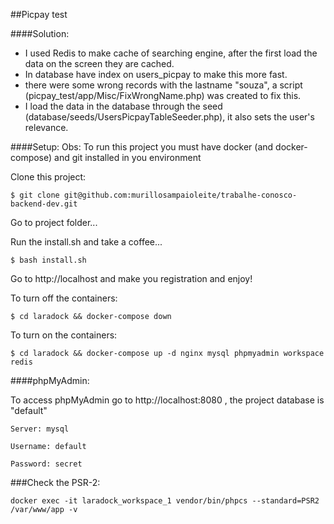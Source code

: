 ##Picpay test

####Solution:
* I used Redis to make cache of searching engine, after the first load the data on the screen they are cached.
* In database have index on users_picpay to make this more fast.
* there were some wrong records with the lastname "souza", a script (picpay_test/app/Misc/FixWrongName.php) was created to fix this.
* I load the data in the database through the seed (database/seeds/UsersPicpayTableSeeder.php), it also sets the user's relevance.
 
####Setup:
Obs: To run this project you must have docker (and docker-compose) and git installed in you environment 

Clone this project:

`$ git clone git@github.com:murillosampaioleite/trabalhe-conosco-backend-dev.git`

Go to project folder...

Run the install.sh and take a coffee...

`$ bash install.sh`

Go to http://localhost and make you registration and enjoy!

To turn off the containers:

`$ cd laradock && docker-compose down`

To turn on the containers:

`$ cd laradock && docker-compose up -d nginx mysql phpmyadmin workspace redis`


####phpMyAdmin:

To access phpMyAdmin go to http://localhost:8080 , the project database is "default"

`Server: mysql`

`Username: default`

`Password: secret`

###Check the PSR-2:

`docker exec -it laradock_workspace_1 vendor/bin/phpcs --standard=PSR2 /var/www/app -v`


